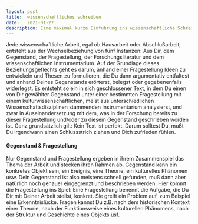 ```yaml
---
layout: post
title:  wissenschaftliches schreiben
date:   2021-01-27
description: Eine maximal kurze Einführung ins wissenschaftliche Schreiben.
---
```

Jede wissenschaftliche Arbeit, egal ob Hausarbeit oder Abschlußarbeit, entsteht
aus der Wechselbeziehung von fünf Instanzen: Aus Dir, dem Gegenstand, der
Fragestellung, der Forschungsliteratur und dem wissenschaftlichen
Instrumentarium. Auf der Grundlage dieses Beziehungsgeflechts geht es darum,
anhand einer Fragestellung Ideen zu entwickeln und Thesen zu formulieren, die
Du dann argumentativ entfaltest und anhand Deines Gegenstands erörterst,
belegst oder gegebenenfalls widerlegst. Es entsteht so ein in sich
geschlossener Text, in dem Du einen von Dir gewählter Gegenstand unter einer
bestimmten Fragestellung mit einem kulturwissenschaftlichen, meist aus
unterschiedlichen Wissenschaftsdisziplinen stammenden Instrumentarium
analysierst, und zwar in Auseinandersetzung mit dem, was in der Forschung
bereits zu dieser Fragestellung und/oder zu diesem Gegenstand geschrieben
worden ist. Ganz grundsätzlich gilt: Kein Text ist perfekt. Darum solltest Du,
mußt Du irgendwann einen Schlussstrich ziehen und Dich zufrieden fühlen.


#### Gegenstand & Fragestellung

Nur Gegenstand und Fragestellung ergeben in ihrem Zusammenspiel das Thema der
Arbeit und stecken ihren Rahmen ab. Gegenstand kann ein konkretes Objekt sein,
ein Ereignis, eine Theorie, ein kulturelles Phänomen usw. Dein Gegenstand ist
also meistens schnell gefunden, muß dann aber natürlich noch genauer
eingegrenzt und beschrieben werden. Hier kommt die Fragestellung ins Spiel:
Eine Fragestellung benennt die Aufgabe, die Du Dir mit Deiner Arbeit stellst,
konkret. Sie greift ein Problem auf, zum Beispiel eine Erkenntnislücke. Fragen
kannst Du z.B. nach dem historischen Kontext einer Theorie, nach der
Funktionsweise eines kulturellen Phänomens, nach der Struktur und Geschichte
eines Objekts usf.
